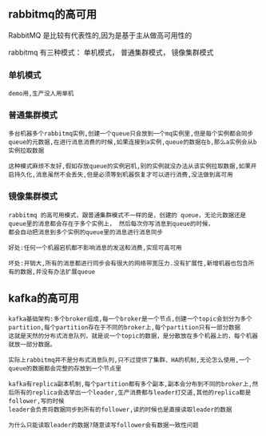 ## rabbitmq的高可用
   
   RabbitMQ 是比较有代表性的,因为是基于主从做高可用性的
   
   rabbitmq 有三种模式： 单机模式， 普通集群模式， 镜像集群模式
   

### 单机模式
  
    demo用,生产没人用单机
  

### 普通集群模式

    多台机器多个rabbitmq实例,创建一个queue只会放到一个mq实例里,但是每个实例都会同步queue的元数据,在进行消息消费的时候,如果连接到a实例,queue的数据在b,那么a实例会从b实例拉取数据
    
    这种模式麻烦不友好,假如存放queue的实例宕机,别的实例就没办法从该实例拉取数据,如果开启持久化,消息虽然不会丢失,但是必须等到机器恢复才可以进行消费,没法做到高可用


### 镜像集群模式 
  
    rabbitmq 的高可用模式，跟普通集群模式不一样的是，创建的 queue，无论元数据还是queue里的消息都会存在于多个实例上， 然后每次你写消息到queue的时候，
    都会自动把消息到多个实例的queue里的消息进行消息同步
  
    好处:任何一个机器宕机都不影响消息的发送和消费,实现可高可用

    坏处:开销大,所有的消息都进行同步会有很大的网络带宽压力.没有扩展性,新增机器也包含所有的数据,并没有办法扩展queue

## kafka的高可用
   
    kafka基础架构:多个broker组成,每一个broker是一个节点,创建一个topic会划分为多个partition,每个partition存在于不同的broker上,每个partition只有一部分数据
    这就是天然的分布式消息队列，就是说一个topic的数据，是分散放在多个机器上的，每个机器就放一部分数据。
   
    实际上rabbitmq并不是分布式消息队列,只不过提供了集群、HA的机制,无论怎么使用,一个queue的数据都会完整的存放到一个节点里

    kafka有replica副本机制,每个partition都有多个副本,副本会分布到不同的broker上,然后所有的replica会选举出一个leader,生产消费都与leader打交道,其他的replica都是follower,写的时候
    leader会负责将数据同步到所有的follower,读的时候也是直接读取leader的数据
   
    为什么只能读取leader的数据?随意读写follower会有数据一致性问题

    
    
